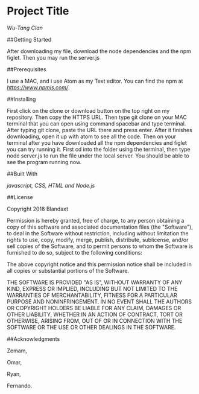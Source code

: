 # Project Title
*Wu-Tang Clan*

##Getting Started

After downloading my file, download the node dependencies and the npm figlet. Then you may run the server.js

##Prerequisites

I use a MAC, and i use Atom as my Text editor. You can find the npm at *https://www.npmjs.com/*.

##Installing

First click on the clone or download button on the top right on my repository.
 Then copy the HTTPS URL. Then type git clone on your MAC terminal that you can open using command spacebar and type terminal.
 After typing git clone, paste the URL there and press enter. After it finishes downloading, open it up with atom to see all the code.
 Then on your terminal after you have downloaded all the npm dependencies and figlet you can try running it.
First cd into the folder using the terminal, then type node server.js to run the file under the local server.
You should be able to see the program running now.

##Built With

*javascript, CSS, HTML and Node.js*

##License

Copyright 2018 Blandaxt

Permission is hereby granted, free of charge, to any person obtaining a copy of this software and associated documentation files (the "Software"), to deal in the Software without restriction, including without limitation the rights to use, copy, modify, merge, publish, distribute, sublicense, and/or sell copies of the Software, and to permit persons to whom the Software is furnished to do so, subject to the following conditions:

The above copyright notice and this permission notice shall be included in all copies or substantial portions of the Software.

THE SOFTWARE IS PROVIDED "AS IS", WITHOUT WARRANTY OF ANY KIND, EXPRESS OR IMPLIED, INCLUDING BUT NOT LIMITED TO THE WARRANTIES OF MERCHANTABILITY, FITNESS FOR A PARTICULAR PURPOSE AND NONINFRINGEMENT. IN NO EVENT SHALL THE AUTHORS OR COPYRIGHT HOLDERS BE LIABLE FOR ANY CLAIM, DAMAGES OR OTHER LIABILITY, WHETHER IN AN ACTION OF CONTRACT, TORT OR OTHERWISE, ARISING FROM, OUT OF OR IN CONNECTION WITH THE SOFTWARE OR THE USE OR OTHER DEALINGS IN THE SOFTWARE.

##Acknowledgments

Zemam,

Omar,

Ryan,

Fernando. 
